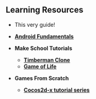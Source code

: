 ## Learning Resources
* This very guide!
* [__Android Fundamentals__](https://developer.android.com/guide/components/fundamentals.html)
* __Make School Tutorials__
  * [__Timberman Clone__](https://www.makeschool.com/online-courses/tutorials/build-a-clone-of-timberman-in-c-with-cocos2d-x-and-cocos-studio/getting-started)
  * [__Game of Life__](https://www.makeschool.com/online-courses/tutorials/learn-cocos-studio-and-c-by-building-the-game-of-life/what-game-of-life)

* __Games From Scratch__
  * [__Cocos2d-x tutorial series__](http://www.gamefromscratch.com/page/cocos2d-x-CPP-Game-Programming-Tutorial-Series.aspx)
  <!--* [__Cocos Ceator tutorial series__](http://www.gamefromscratch.com/page/)-->
